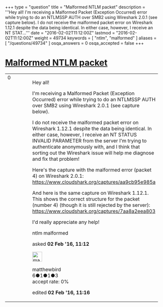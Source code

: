 +++
type = "question"
title = "Malformed NTLM packet"
description = '''Hey all! I&#x27;m receiving a Malformed Packet (Exception Occurred) error while trying to do an NTLMSSP AUTH over SMB2 using Wireshark 2.0.1 (see capture below). I do not receive the malformed packet error on Wireshark 1.12.1 despite the data being identical. In either case, however, I receive an NT STAT...'''
date = "2016-02-02T11:12:00Z"
lastmod = "2016-02-02T11:12:00Z"
weight = 49734
keywords = [ "ntlm", "malformed" ]
aliases = [ "/questions/49734" ]
osqa_answers = 0
osqa_accepted = false
+++

<div class="headNormal">

# [Malformed NTLM packet](/questions/49734/malformed-ntlm-packet)

</div>

<div id="main-body">

<div id="askform">

<table id="question-table" style="width:100%;"><colgroup><col style="width: 50%" /><col style="width: 50%" /></colgroup><tbody><tr class="odd"><td style="width: 30px; vertical-align: top"><div class="vote-buttons"><span id="post-49734-upvote" class="ajax-command post-vote up" rel="nofollow" title="I like this post (click again to cancel)"> </span><div id="post-49734-score" class="post-score" title="current number of votes">0</div><span id="post-49734-downvote" class="ajax-command post-vote down" rel="nofollow" title="I dont like this post (click again to cancel)"> </span> <span id="favorite-mark" class="ajax-command favorite-mark" rel="nofollow" title="mark/unmark this question as favorite (click again to cancel)"> </span><div id="favorite-count" class="favorite-count"></div></div></td><td><div id="item-right"><div class="question-body"><p>Hey all!</p><p>I'm receiving a Malformed Packet (Exception Occurred) error while trying to do an NTLMSSP AUTH over SMB2 using Wireshark 2.0.1 (see capture below).</p><p>I do not receive the malformed packet error on Wireshark 1.12.1 despite the data being identical. In either case, however, I receive an NT STATUS INVALID PARAMETER from the server I'm trying to authenticate anonymously with, and I think that sorting out the Wireshark issue will help me diagnose and fix that problem!</p><p>Here's the capture with the malformed error (packet 4) on Wireshark 2.0.1: <a href="https://www.cloudshark.org/captures/aa9cb95e985a">https://www.cloudshark.org/captures/aa9cb95e985a</a></p><p>And here is the same capture on Wireshark 1.12.1. This shows the correct structure for the packet (number 4) (though it is still rejected by the server): <a href="https://www.cloudshark.org/captures/7aa8a2eea803">https://www.cloudshark.org/captures/7aa8a2eea803</a></p><p>I'd really appreciate any help!</p></div><div id="question-tags" class="tags-container tags"><span class="post-tag tag-link-ntlm" rel="tag" title="see questions tagged &#39;ntlm&#39;">ntlm</span> <span class="post-tag tag-link-malformed" rel="tag" title="see questions tagged &#39;malformed&#39;">malformed</span></div><div id="question-controls" class="post-controls"></div><div class="post-update-info-container"><div class="post-update-info post-update-info-user"><p>asked <strong>02 Feb '16, 11:12</strong></p><img src="https://secure.gravatar.com/avatar/00c8cb3a82c24ca6badf9474be3e63c7?s=32&amp;d=identicon&amp;r=g" class="gravatar" width="32" height="32" alt="matthewbird&#39;s gravatar image" /><p><span>matthewbird</span><br />
<span class="score" title="6 reputation points">6</span><span title="1 badges"><span class="badge1">●</span><span class="badgecount">1</span></span><span title="1 badges"><span class="silver">●</span><span class="badgecount">1</span></span><span title="3 badges"><span class="bronze">●</span><span class="badgecount">3</span></span><br />
<span class="accept_rate" title="Rate of the user&#39;s accepted answers">accept rate:</span> <span title="matthewbird has no accepted answers">0%</span></p></div><div class="post-update-info post-update-info-edited"><p><span> edited <strong>02 Feb '16, 11:16</strong> </span></p></div></div><div id="comments-container-49734" class="comments-container"></div><div id="comment-tools-49734" class="comment-tools"></div><div class="clear"></div><div id="comment-49734-form-container" class="comment-form-container"></div><div class="clear"></div></div></td></tr></tbody></table>

</div>

</div>

